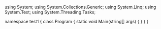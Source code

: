 using System;
using System.Collections.Generic;
using System.Linq;
using System.Text;
using System.Threading.Tasks;

namespace test1
{
    class Program
    {
        static void Main(string[] args)
        {
        }
    }
}
